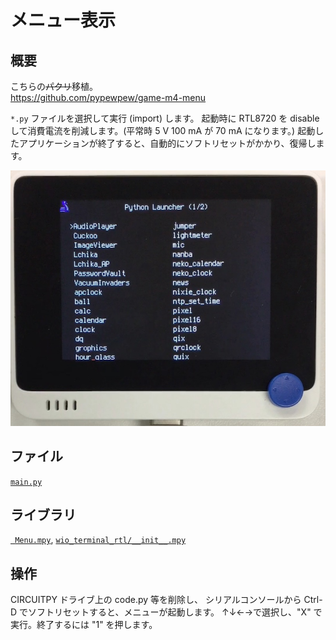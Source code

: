 # メニュー表示

## 概要
こちらの~~パクリ~~移植。<br/>
https://github.com/pypewpew/game-m4-menu

`*.py` ファイルを選択して実行 (import) します。
起動時に RTL8720 を disable して消費電流を削減します。(平常時 5 V 100 mA が 70 mA になります。)
起動したアプリケーションが終了すると、自動的にソフトリセットがかかり、復帰します。

[![YouTube](./Menu.jpg)](https://www.youtube.com/watch?v=ZSyzFWfQR3k)

## ファイル
   [`main.py`](/CIRCUITPY/main.py)

## ライブラリ
   [` Menu.mpy`](/libsrc/Menu.py), [`wio_terminal_rtl/__init__.mpy`](/libsrc/wio_terminal_rtl/__init__.py)

## 操作
CIRCUITPY ドライブ上の code.py 等を削除し、
シリアルコンソールから Ctrl-D でソフトリセットすると、メニューが起動します。
↑↓←→で選択し、"X" で実行。終了するには "1" を押します。

